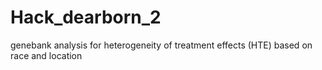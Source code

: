 # Hack_dearborn_2
genebank analysis for heterogeneity of treatment effects (HTE) based on race and location
